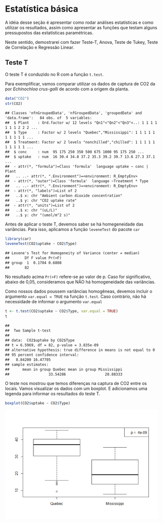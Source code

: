 Estatística básica
================

A idéia desse seção é apresentar como rodar análises estatísticas e como utilizar os resultados, assim como apresentar as funções que testam alguns pressupostos das estatísticas paramétricas.

Neste sentido, demostrarei com fazer Teste-T, Anova, Teste de Tukey, Teste de Correlação e Regressão Linear.

Teste T
-------

O teste T é conduzido no R com a função `t.test`.

Para exemplificar, vamos comparar utilizar os dados de captura de CO2 da por *Echinochloa crus-galli* de acordo com a origem da planta.

``` r
data("CO2")
str(CO2)
```

    ## Classes 'nfnGroupedData', 'nfGroupedData', 'groupedData' and 'data.frame':   84 obs. of  5 variables:
    ##  $ Plant    : Ord.factor w/ 12 levels "Qn1"<"Qn2"<"Qn3"<..: 1 1 1 1 1 1 1 2 2 2 ...
    ##  $ Type     : Factor w/ 2 levels "Quebec","Mississippi": 1 1 1 1 1 1 1 1 1 1 ...
    ##  $ Treatment: Factor w/ 2 levels "nonchilled","chilled": 1 1 1 1 1 1 1 1 1 1 ...
    ##  $ conc     : num  95 175 250 350 500 675 1000 95 175 250 ...
    ##  $ uptake   : num  16 30.4 34.8 37.2 35.3 39.2 39.7 13.6 27.3 37.1 ...
    ##  - attr(*, "formula")=Class 'formula'  language uptake ~ conc | Plant
    ##   .. ..- attr(*, ".Environment")=<environment: R_EmptyEnv> 
    ##  - attr(*, "outer")=Class 'formula'  language ~Treatment * Type
    ##   .. ..- attr(*, ".Environment")=<environment: R_EmptyEnv> 
    ##  - attr(*, "labels")=List of 2
    ##   ..$ x: chr "Ambient carbon dioxide concentration"
    ##   ..$ y: chr "CO2 uptake rate"
    ##  - attr(*, "units")=List of 2
    ##   ..$ x: chr "(uL/L)"
    ##   ..$ y: chr "(umol/m^2 s)"

Antes de aplicar o teste T, devemos saber se há homegeneidade das variâncias. Para isso, aplicamos a função `leveneTest` do pacote `car`

``` r
library(car)
leveneTest(CO2$uptake ~ CO2$Type)
```

    ## Levene's Test for Homogeneity of Variance (center = median)
    ##       Df F value Pr(>F)
    ## group  1  0.1704 0.6808
    ##       82

No resultado acima `Pr(>F)` refere-se ao valor de p. Caso for significativo, abaixo de 0,05, consideramos que NÂO há homogeneidade das variâncias.

Como nossos dados poussem variâncias homogêneas, devemos incluir o argumento `var.equal = TRUE` na função `t.test`. Caso contrário, não há necessidade de informar o argumento `var.equal`

``` r
t <- t.test(CO2$uptake ~ CO2$Type, var.equal = TRUE)
t
```

    ## 
    ##  Two Sample t-test
    ## 
    ## data:  CO2$uptake by CO2$Type
    ## t = 6.5969, df = 82, p-value = 3.835e-09
    ## alternative hypothesis: true difference in means is not equal to 0
    ## 95 percent confidence interval:
    ##   8.84200 16.47705
    ## sample estimates:
    ##      mean in group Quebec mean in group Mississippi 
    ##                  33.54286                  20.88333

O teste nos mostrou que temos diferenças na captura de CO2 entre os locais. Vamos visualizar os dados com um boxplot. E adicionamos uma legenda para informar os resultados do teste T.

``` r
boxplot(CO2$uptake ~ CO2$Type)
```

![](Estatística_básica_files/figure-markdown_github/unnamed-chunk-4-1.png)
